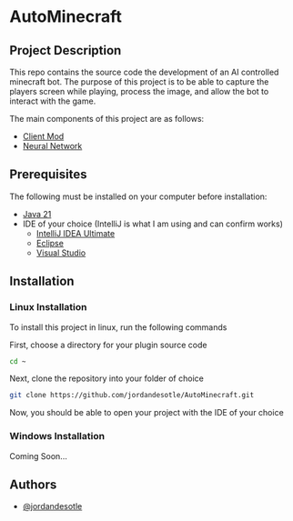 
# AutoMinecraft

## Project Description
This repo contains the source code the development of an AI controlled minecraft bot. The purpose of this project is to be able to capture the players screen while playing, process the image, and allow the bot to interact with the game.

The main components of this project are as follows:
- [Client Mod](https://github.com/jordandesotle/AutoMinecraft/tree/main/mod_dev)
- [Neural Network](https://github.com/jordandesotle/AutoMinecraft/tree/main/neural_network)


## Prerequisites

The following must be installed on your computer before installation:
- [Java 21](https://www.oracle.com/java/technologies/downloads/)
- IDE of your choice (IntelliJ is what I am using and can confirm works)
    - [IntelliJ IDEA Ultimate](https://www.jetbrains.com/idea/download/?section=windows)
    - [Eclipse](https://www.eclipse.org/downloads/)
    - [Visual Studio](https://visualstudio.microsoft.com/downloads/)

## Installation

### Linux Installation

To install this project in linux, run the following commands

First, choose a directory for your plugin source code
```bash
cd ~
```
Next, clone the repository into your folder of choice
```bash
git clone https://github.com/jordandesotle/AutoMinecraft.git
```
Now, you should be able to open your project with the IDE of your choice

### Windows Installation

Coming Soon...
## Authors

- [@jordandesotle](https://www.github.com/jordandesotle)
